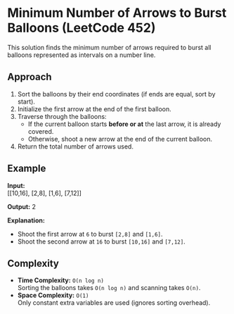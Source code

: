 # Minimum Number of Arrows to Burst Balloons (LeetCode 452)

This solution finds the minimum number of arrows required to burst all balloons represented as intervals on a number line.

## Approach
1. Sort the balloons by their end coordinates (if ends are equal, sort by start).
2. Initialize the first arrow at the end of the first balloon.
3. Traverse through the balloons:
   - If the current balloon starts **before or at** the last arrow, it is already covered.
   - Otherwise, shoot a new arrow at the end of the current balloon.
4. Return the total number of arrows used.

## Example

**Input:**  
[[10,16], [2,8], [1,6], [7,12]]

**Output:** 2


**Explanation:**  
- Shoot the first arrow at `6` to burst `[2,8]` and `[1,6]`.  
- Shoot the second arrow at `16` to burst `[10,16]` and `[7,12]`.

## Complexity
- **Time Complexity:** `O(n log n)`  
  Sorting the balloons takes `O(n log n)` and scanning takes `O(n)`.  
- **Space Complexity:** `O(1)`  
  Only constant extra variables are used (ignores sorting overhead).
